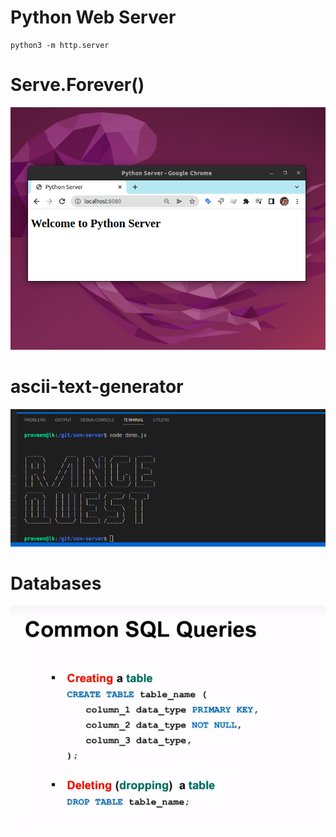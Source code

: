 # Python Web Server

```
python3 -m http.server
```

# Serve.Forever()

![serve forever](py-server.png)

# ascii-text-generator

![ASCII](ascii.png)

# Databases

![DB](sql.png)